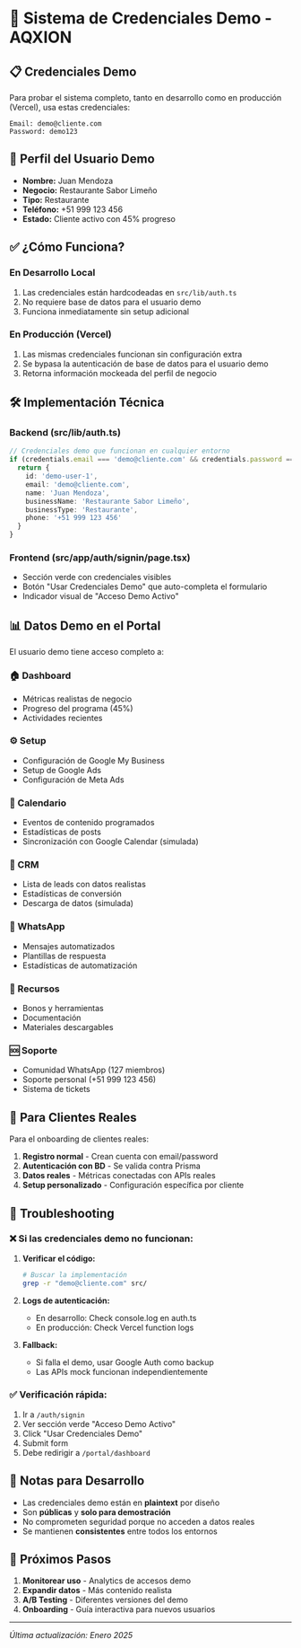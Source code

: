 # 🔐 Sistema de Credenciales Demo - AQXION

## 📋 Credenciales Demo

Para probar el sistema completo, tanto en desarrollo como en producción (Vercel), usa estas credenciales:

```
Email: demo@cliente.com
Password: demo123
```

## 🎯 Perfil del Usuario Demo

- **Nombre:** Juan Mendoza
- **Negocio:** Restaurante Sabor Limeño
- **Tipo:** Restaurante
- **Teléfono:** +51 999 123 456
- **Estado:** Cliente activo con 45% progreso

## ✅ ¿Cómo Funciona?

### En Desarrollo Local
1. Las credenciales están hardcodeadas en `src/lib/auth.ts`
2. No requiere base de datos para el usuario demo
3. Funciona inmediatamente sin setup adicional

### En Producción (Vercel)
1. Las mismas credenciales funcionan sin configuración extra
2. Se bypasa la autenticación de base de datos para el usuario demo
3. Retorna información mockeada del perfil de negocio

## 🛠️ Implementación Técnica

### Backend (src/lib/auth.ts)
```typescript
// Credenciales demo que funcionan en cualquier entorno
if (credentials.email === 'demo@cliente.com' && credentials.password === 'demo123') {
  return {
    id: 'demo-user-1',
    email: 'demo@cliente.com',
    name: 'Juan Mendoza',
    businessName: 'Restaurante Sabor Limeño',
    businessType: 'Restaurante',
    phone: '+51 999 123 456'
  }
}
```

### Frontend (src/app/auth/signin/page.tsx)
- Sección verde con credenciales visibles
- Botón "Usar Credenciales Demo" que auto-completa el formulario
- Indicador visual de "Acceso Demo Activo"

## 📊 Datos Demo en el Portal

El usuario demo tiene acceso completo a:

### 🏠 Dashboard
- Métricas realistas de negocio
- Progreso del programa (45%)
- Actividades recientes

### ⚙️ Setup
- Configuración de Google My Business
- Setup de Google Ads
- Configuración de Meta Ads

### 📅 Calendario
- Eventos de contenido programados
- Estadísticas de posts
- Sincronización con Google Calendar (simulada)

### 👥 CRM
- Lista de leads con datos realistas
- Estadísticas de conversión
- Descarga de datos (simulada)

### 💬 WhatsApp
- Mensajes automatizados
- Plantillas de respuesta
- Estadísticas de automatización

### 🎁 Recursos
- Bonos y herramientas
- Documentación
- Materiales descargables

### 🆘 Soporte
- Comunidad WhatsApp (127 miembros)
- Soporte personal (+51 999 123 456)
- Sistema de tickets

## 🚀 Para Clientes Reales

Para el onboarding de clientes reales:

1. **Registro normal** - Crean cuenta con email/password
2. **Autenticación con BD** - Se valida contra Prisma
3. **Datos reales** - Métricas conectadas con APIs reales
4. **Setup personalizado** - Configuración específica por cliente

## 🔧 Troubleshooting

### ❌ Si las credenciales demo no funcionan:

1. **Verificar el código:**
   ```bash
   # Buscar la implementación
   grep -r "demo@cliente.com" src/
   ```

2. **Logs de autenticación:**
   - En desarrollo: Check console.log en auth.ts
   - En producción: Check Vercel function logs

3. **Fallback:**
   - Si falla el demo, usar Google Auth como backup
   - Las APIs mock funcionan independientemente

### ✅ Verificación rápida:

1. Ir a `/auth/signin`
2. Ver sección verde "Acceso Demo Activo"
3. Click "Usar Credenciales Demo"
4. Submit form
5. Debe redirigir a `/portal/dashboard`

## 📝 Notas para Desarrollo

- Las credenciales demo están en **plaintext** por diseño
- Son **públicas** y **solo para demostración**
- No comprometen seguridad porque no acceden a datos reales
- Se mantienen **consistentes** entre todos los entornos

## 🎯 Próximos Pasos

1. **Monitorear uso** - Analytics de accesos demo
2. **Expandir datos** - Más contenido realista
3. **A/B Testing** - Diferentes versiones del demo
4. **Onboarding** - Guía interactiva para nuevos usuarios

---

*Última actualización: Enero 2025*
